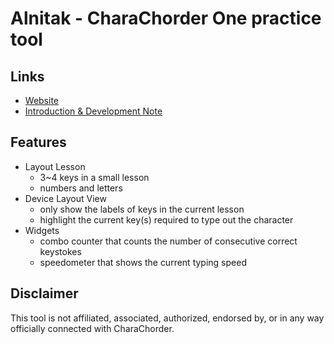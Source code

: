 # Alnitak - CharaChorder One practice tool

## Links

- [Website](https://andy23512.github.io/alnitak/)
- [Introduction & Development Note](https://hackmd.io/@andy23512/SywN7okfC)

## Features

- Layout Lesson
  - 3~4 keys in a small lesson
  - numbers and letters
- Device Layout View
  - only show the labels of keys in the current lesson
  - highlight the current key(s) required to type out the character
- Widgets
  - combo counter that counts the number of consecutive correct keystokes
  - speedometer that shows the current typing speed

## Disclaimer

This tool is not affiliated, associated, authorized, endorsed by, or in any way officially connected with CharaChorder.
